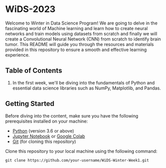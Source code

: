 # WiDS-2023

Welcome to Winter in Data Science Program! We are going to delve in the fascinating world of Machine learning and learn how to create neural networks and train models using datasets from scratch and finally we will create a Convolutional Neural Network (CNN) from scratch to identify brain tumor.
This README will guide you through the resources and materials provided in this repository to ensure a smooth and effective learning experience.

## Table of Contents

1. In the first week, we'll be diving into the fundamentals of Python and essential data science libraries such as NumPy, Matplotlib, and Pandas.


## Getting Started

Before diving into the content, make sure you have the following prerequisites installed on your machine:

- [Python](https://www.python.org/) (version 3.6 or above)
- [Jupyter Notebook](https://jupyter.org/install) or [Google Colab](https://colab.google/)
- [Git](https://git-scm.com/book/en/v2/Getting-Started-Installing-Git) (for cloning this repository)

Clone this repository to your local machine using the following command:

```
git clone https://github.com/your-username/WiDS-Winter-Week1.git
```